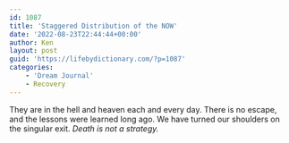 ```yaml
---
id: 1087
title: 'Staggered Distribution of the NOW'
date: '2022-08-23T22:44:44+00:00'
author: Ken
layout: post
guid: 'https://lifebydictionary.com/?p=1087'
categories:
    - 'Dream Journal'
    - Recovery
---
```


They are in the hell and heaven each and every day. There is no escape, and the lessons were learned long ago. We have turned our shoulders on the singular exit. *Death is not a strategy.*